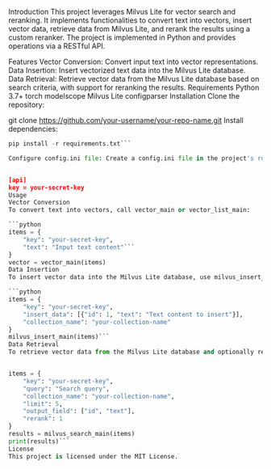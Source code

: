 Introduction
This project leverages Milvus Lite for vector search and reranking. It implements functionalities to convert text into vectors, insert vector data, retrieve data from Milvus Lite, and rerank the results using a custom reranker. The project is implemented in Python and provides operations via a RESTful API.

Features
Vector Conversion: Convert input text into vector representations.
Data Insertion: Insert vectorized text data into the Milvus Lite database.
Data Retrieval: Retrieve vector data from the Milvus Lite database based on search criteria, with support for reranking the results.
Requirements
Python 3.7+
torch
modelscope
Milvus Lite
configparser
Installation
Clone the repository:


git clone https://github.com/your-username/your-repo-name.git
Install dependencies:
```python
pip install -r requirements.txt```

Configure config.ini file: Create a config.ini file in the project's root directory to set up your API key:


[api]
key = your-secret-key
Usage
Vector Conversion
To convert text into vectors, call vector_main or vector_list_main:

```python
items = {
    "key": "your-secret-key",
    "text": "Input text content"```
}
vector = vector_main(items)
Data Insertion
To insert vector data into the Milvus Lite database, use milvus_insert_main:

```python
items = {
    "key": "your-secret-key",
    "insert_data": [{"id": 1, "text": "Text content to insert"}],
    "collection_name": "your-collection-name"
}
milvus_insert_main(items)```
Data Retrieval
To retrieve vector data from the Milvus Lite database and optionally rerank the results, call milvus_search_main:


items = {
    "key": "your-secret-key",
    "query": "Search query",
    "collection_name": "your-collection-name",
    "limit": 5,
    "output_field": ["id", "text"],
    "rerank": 1
}
results = milvus_search_main(items)
print(results)```
License
This project is licensed under the MIT License.

